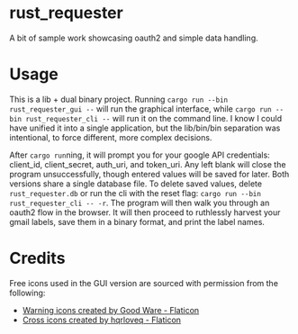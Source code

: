 # rust_requester
A bit of sample work showcasing oauth2 and simple data handling.

# Usage
This is a lib + dual binary project. Running `cargo run --bin rust_requester_gui --` 
will run the graphical interface, while `cargo run --bin rust_requester_cli --`
will run it on the command line. I know I could have unified it into a single application,
but the lib/bin/bin separation was intentional, to force different, more complex decisions.

After `cargo run`ning, it will prompt you for your google API credentials: client_id, client_secret, 
auth_uri, and token_uri. Any left blank will close the program unsuccessfully, though entered values 
will be saved for later. Both versions share a single database file. To delete saved values, delete 
`rust_requester.db` or run the cli with the reset flag: `cargo run --bin rust_requester_cli -- -r`. 
The program will then walk you through an oauth2 flow in the browser. It will then proceed to 
ruthlessly harvest your gmail labels, save them in a binary format, and print the label names.

# Credits
Free icons used in the GUI version are sourced with permission from the following:

 - [Warning icons created by Good Ware - Flaticon](https://www.flaticon.com/free-icons/warning)
 - [Cross icons created by hqrloveq - Flaticon](https://www.flaticon.com/free-icons/cross)